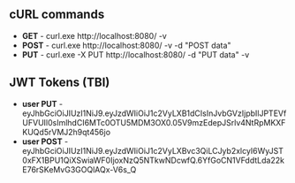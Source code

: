 ## cURL commands  
- **GET**  - curl.exe http://localhost:8080/ -v  
- **POST** - curl.exe http://localhost:8080/ -v -d "POST data"
- **PUT**  - curl.exe -X PUT http://localhost:8080/ -d "PUT data" -v  

## JWT Tokens (TBI)
- **user PUT**  - eyJhbGciOiJIUzI1NiJ9.eyJzdWIiOiJ1c2VyLXB1dCIsInJvbGVzIjpbIlJPTEVfUFVUIl0sImlhdCI6MTc0OTU5MDM3OX0.05V9mzEdepJSrlv4NtRpMKXFKUQd5rVMJ2h9qt456jo  
- **user POST** - eyJhbGciOiJIUzI1NiJ9.eyJzdWIiOiJ1c2VyLXBvc3QiLCJyb2xlcyI6WyJST0xFX1BPU1QiXSwiaWF0IjoxNzQ5NTkwNDcwfQ.6YfGoCN1VFddtLda22kE76rSKeMvG3GOQlAQx-V6s_Q